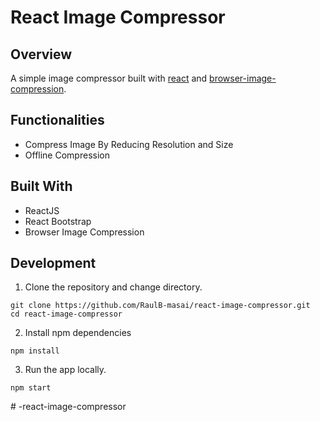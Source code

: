 # React Image Compressor

## Overview

A simple image compressor built with [react](https://reactjs.org/) and [browser-image-compression](https://www.npmjs.com/package/browser-image-compression).

## Functionalities

- Compress Image By Reducing Resolution and Size
- Offline Compression

## Built With

- ReactJS
- React Bootstrap
- Browser Image Compression

## Development

1. Clone the repository and change directory.

```
git clone https://github.com/RaulB-masai/react-image-compressor.git
cd react-image-compressor
```

2. Install npm dependencies

```
npm install
```

3. Run the app locally.

```
npm start
```
#   - r e a c t - i m a g e - c o m p r e s s o r  
 